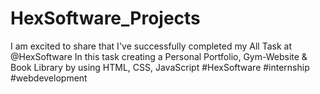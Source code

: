 # HexSoftware_Projects
I am excited to share that I've successfully completed my All Task at @HexSoftware In this task creating a Personal Portfolio, Gym-Website &amp; Book Library  by using HTML, CSS, JavaScript  #HexSoftware #internship  #webdevelopment 
